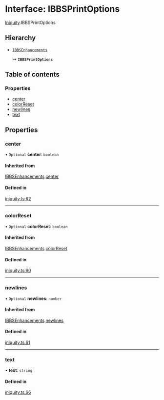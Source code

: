 # Interface: IBBSPrintOptions

[Iniquity](../modules/Iniquity.md).IBBSPrintOptions

## Hierarchy

- [`IBBSEnhancements`](Iniquity.IBBSEnhancements.md)

  ↳ **`IBBSPrintOptions`**

## Table of contents

### Properties

- [center](Iniquity.IBBSPrintOptions.md#center)
- [colorReset](Iniquity.IBBSPrintOptions.md#colorreset)
- [newlines](Iniquity.IBBSPrintOptions.md#newlines)
- [text](Iniquity.IBBSPrintOptions.md#text)

## Properties

### center

• `Optional` **center**: `boolean`

#### Inherited from

[IBBSEnhancements](Iniquity.IBBSEnhancements.md).[center](Iniquity.IBBSEnhancements.md#center)

#### Defined in

[iniquity.ts:62](https://github.com/iniquitybbs/iniquity/blob/f12cb99/packages/core/src/iniquity.ts#L62)

___

### colorReset

• `Optional` **colorReset**: `boolean`

#### Inherited from

[IBBSEnhancements](Iniquity.IBBSEnhancements.md).[colorReset](Iniquity.IBBSEnhancements.md#colorreset)

#### Defined in

[iniquity.ts:60](https://github.com/iniquitybbs/iniquity/blob/f12cb99/packages/core/src/iniquity.ts#L60)

___

### newlines

• `Optional` **newlines**: `number`

#### Inherited from

[IBBSEnhancements](Iniquity.IBBSEnhancements.md).[newlines](Iniquity.IBBSEnhancements.md#newlines)

#### Defined in

[iniquity.ts:61](https://github.com/iniquitybbs/iniquity/blob/f12cb99/packages/core/src/iniquity.ts#L61)

___

### text

• **text**: `string`

#### Defined in

[iniquity.ts:66](https://github.com/iniquitybbs/iniquity/blob/f12cb99/packages/core/src/iniquity.ts#L66)
